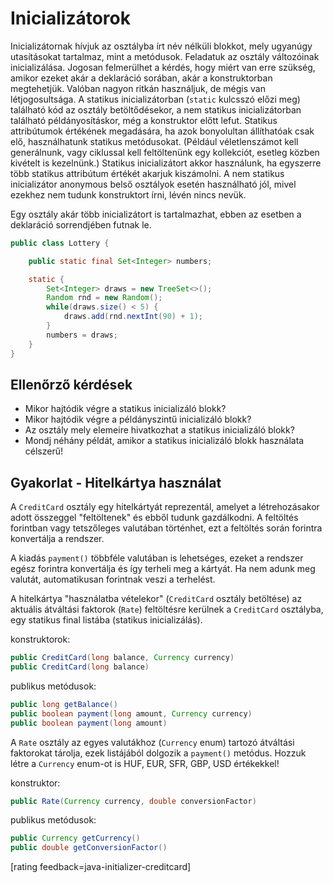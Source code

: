 # Inicializátorok

Inicializátornak hívjuk az osztályba írt név nélküli blokkot, mely ugyanúgy utasításokat tartalmaz, mint a metódusok. Feladatuk az osztály változóinak inicializálása. Jogosan felmerülhet a kérdés, hogy miért van erre szükség, amikor ezeket akár a deklaráció sorában, akár a konstruktorban megtehetjük. Valóban nagyon ritkán használjuk, de mégis van létjogosultsága. A statikus inicializátorban (`static` kulcsszó előzi meg) található kód az osztály betöltődésekor, a nem statikus inicializátorban található példányosításkor, még a konstruktor előtt lefut. Statikus attribútumok értékének megadására, ha azok bonyolultan állíthatóak csak elő, használhatunk statikus metódusokat. (Például véletlenszámot kell generálnunk, vagy ciklussal kell feltöltenünk egy kollekciót, esetleg közben kivételt is kezelnünk.) Statikus inicializátort akkor használunk, ha egyszerre több statikus attribútum értékét akarjuk kiszámolni. A nem statikus inicializátor anonymous belső osztályok esetén használható jól, mivel ezekhez nem tudunk konstruktort írni, lévén nincs nevük.

Egy osztály akár több inicializátort is tartalmazhat, ebben az esetben a deklaráció sorrendjében futnak le.

```java
public class Lottery {

    public static final Set<Integer> numbers;

    static {
        Set<Integer> draws = new TreeSet<>();
        Random rnd = new Random();
        while(draws.size() < 5) {
            draws.add(rnd.nextInt(90) + 1);
        }
        numbers = draws;
    }
}
```



## Ellenőrző kérdések

* Mikor hajtódik végre a statikus inicializáló blokk?
* Mikor hajtódik végre a példányszintű inicializáló blokk?
* Az osztály mely elemeire hivatkozhat a statikus inicializáló blokk?
* Mondj néhány példát, amikor a statikus inicializáló blokk használata célszerű!

## Gyakorlat - Hitelkártya használat

A `CreditCard` osztály egy hitelkártyát reprezentál, amelyet a létrehozásakor adott összeggel
"feltöltenek" és ebből tudunk gazdálkodni. A feltöltés forintban vagy tetszőleges valutában
történhet, ezt a feltöltés során forintra konvertálja a rendszer.

A kiadás `payment()` többféle valutában is lehetséges,
ezeket a rendszer egész forintra konvertálja és így terheli meg a kártyát. Ha nem adunk meg valutát,
automatikusan forintnak veszi a terhelést.

A hitelkártya "használatba vételekor" (`CreditCard` osztály betöltése)
az aktuális átváltási faktorok (`Rate`) feltöltésre kerülnek a `CreditCard` osztályba,
egy statikus final listába (statikus inicializálás).

konstruktorok:
```java
public CreditCard(long balance, Currency currency)
public CreditCard(long balance)
```

publikus metódusok:
```java
public long getBalance()
public boolean payment(long amount, Currency currency)
public boolean payment(long amount)
```

A `Rate` osztály az egyes valutákhoz (`Currency` enum) tartozó átváltási faktorokat tárolja,
ezek listájából dolgozik a `payment()` metódus.
Hozzuk létre a `Currency` enum-ot is HUF, EUR, SFR, GBP, USD értékekkel!

konstruktor:
```java
public Rate(Currency currency, double conversionFactor)
```
publikus metódusok:
```java
public Currency getCurrency()
public double getConversionFactor()
```
[rating feedback=java-initializer-creditcard]
